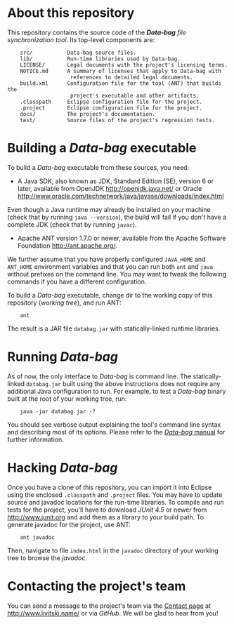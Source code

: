 About this repository
=====================

This repository contains the source code of the *__Data-bag__ file
synchronization tool*. Its top-level components are:

        src/           Data-bag source files.
        lib/           Run-time libraries used by Data-bag.
        LICENSE/       Legal documents with the project's licensing terms.
        NOTICE.md      A summary of licenses that apply to Data-bag with
                        references to detailed legal documents.
        build.xml      Configuration file for the tool (ANT) that builds the
                        project's executable and other artifacts.
        .classpath     Eclipse configuration file for the project.
        .project       Eclipse configuration file for the project.
        docs/          The project's documentation.
        test/          Source files of the project's regression tests.

Building a *Data-bag* executable
================================ 

To build a *Data-bag* executable from these sources, you need:

   - A Java SDK, also known as JDK, Standard Edition (SE), version 6 or
   later, available from OpenJDK <http://openjdk.java.net/> or Oracle
   <http://www.oracle.com/technetwork/java/javase/downloads/index.html>
   
   Even though a Java runtime may already be installed on your machine
   (check that by running `java --version`), the build will fail if you
   don't have a complete JDK (check that by running `javac`).

   - Apache ANT version 1.7.0 or newer, available from the Apache Software
   Foundation <http://ant.apache.org/>.

We further assume that you have properly configured `JAVA_HOME` and `ANT_HOME`
environment variables and that you can run both `ant` and `java` without
prefixes on the command line. You may want to tweak the following commands
if you have a different configuration.

To build a *Data-bag* executable, change dir to the working copy of this
repository (_working tree_), and run ANT:

        ant

The result is a JAR file `databag.jar` with statically-linked runtime
libraries.


Running *Data-bag*
==================

As of now, the only interface to *Data-bag* is command line. The
statically-linked `databag.jar` built using the above instructions does not
require any additional Java configuration to run. For example, to test a
*Data-bag* binary built at the root of your working tree, run:

        java -jar databag.jar -?

You should see verbose output explaining the tool's command line syntax and
describing most of its options. Please refer to the
[*Data-bag* manual](https://github.com/data-bag/code/blob/master/docs/manual.md)
for further information.

Hacking *Data-bag*
==================

Once you have a clone of this repository, you can import it into Eclipse
using the enclosed `.classpath` and `.project` files. You may have to update
source and javadoc locations for the run-time libraries. To compile and
run tests for the project, you'll have to download *JUnit 4.5* or newer from
<http://www.junit.org> and add them as a library to your build path. To
generate javadoc for the project, use ANT:

        ant javadoc

Then, navigate to file `index.html` in the `javadoc` directory of your working
tree to browse the _javadoc_.

Contacting the project's team
=============================

You can send a message to the project's team via the
[Contact page](http://www.livitski.name/contact) at <http://www.livitski.name/>
or via *GitHub*. We will be glad to hear from you!
